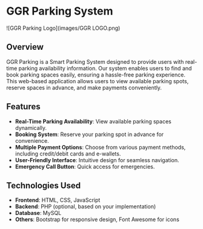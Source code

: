 # GGR Parking System

![GGR Parking Logo](images/GGR LOGO.png) <!-- Replace with your logo image path -->

## Overview

GGR Parking is a Smart Parking System designed to provide users with real-time parking availability information. Our system enables users to find and book parking spaces easily, ensuring a hassle-free parking experience. This web-based application allows users to view available parking spots, reserve spaces in advance, and make payments conveniently.

## Features

- **Real-Time Parking Availability**: View available parking spaces dynamically.
- **Booking System**: Reserve your parking spot in advance for convenience.
- **Multiple Payment Options**: Choose from various payment methods, including credit/debit cards and e-wallets.
- **User-Friendly Interface**: Intuitive design for seamless navigation.
- **Emergency Call Button**: Quick access for emergencies.

## Technologies Used

- **Frontend**: HTML, CSS, JavaScript
- **Backend**: PHP (optional, based on your implementation)
- **Database**: MySQL
- **Others**: Bootstrap for responsive design, Font Awesome for icons

